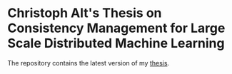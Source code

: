 # Christoph Alt's Thesis on Consistency Management for Large Scale Distributed Machine Learning

The repository contains the latest version of my <a href="https://github.com/ChristophAl/thesis/blob/master/thesis.pdf">thesis</a>.